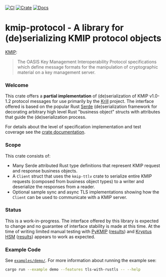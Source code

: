 [![CI](https://github.com/NLnetLabs/kmip-protocol/actions/workflows/ci.yml/badge.svg?branch=main)](https://github.com/NLnetLabs/kmip-protocol/actions/workflows/ci.yml)
[![Crate](https://img.shields.io/crates/v/kmip-protocol)](crates.io/crates/kmip-protocol)
[![Docs](https://img.shields.io/docsrs/kmip-protocol)](https://docs.rs/kmip-protocol/)

# kmip-protocol - A library for (de)serializing KMIP protocol objects

[KMIP](https://docs.oasis-open.org/kmip/spec/v1.0/kmip-spec-1.0.html):
> The OASIS Key Management Interoperability Protocol specifications which define message formats for the manipulation
> of cryptographic material on a key management server.

### Welcome

This crate offers a **partial implementation** of (de)serialization of KMIP v1.0-1.2 protocol messages for use
primarily by the [Krill](https://nlnetlabs.nl/projects/rpki/krill/) project. The interface offered is based on the
popular Rust [Serde](https://serde.rs/) (de)serialization framework for decorating arbitrary high level Rust "business 
object" structs with attributes that guide the (de)serialization process.

For details about the level of specification implementation and test coverage see the [crate documentation](https://docs.rs/kmip-protocol/).

### Scope

This crate consists of:
  - Many Serde attributed Rust type definitions that represent KMIP request and response business objects.
  - A `Client` struct that uses the `kmip-ttlv` crate to serialize entire KMIP requests (composed from business object
    types) to a writer and deserialize the responses from a reader.
  - Optional sample sync and async TLS implementations showing how the `Client` can be used to communicate with a KMIP
    server.

### Status

This is a work-in-progress. The interface offered by this library is expected to change and no guarantee of interface
stability is made at this time. At the time of writing limited manual testing with [PyKMIP](https://pykmip.readthedocs.io/)
([results](https://github.com/NLnetLabs/kmip-protocol/issues/14)) and [Kryptus HSM](https://kryptus.com/en/cloud-hsm/)
([results](https://github.com/NLnetLabs/kmip-protocol/issues/15)) appears to work as expected.

### Example Code

See [`examples/demo/`](examples/demo/). For more information about running the example see:

```bash
cargo run --example demo --features tls-with-rustls -- --help
```
